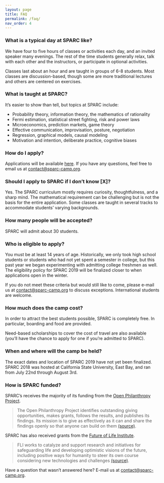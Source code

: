 ```yaml
---
layout: page
title: FAQ
permalink: /faq/
nav_order: 4
---
```


### What is a typical day at SPARC like?
We have four to five hours of classes or activities each day, and an invited speaker many evenings. The rest of the time students generally relax, talk with each other and the instructors, or participate in optional activities.

Classes last about an hour and are taught in groups of 6-8 students. Most classes are discussion-based, though some are more traditional lectures and others are centered on exercises.

### What is taught at SPARC?
It’s easier to show than tell, but topics at SPARC include:
* Probability theory, information theory, the mathematics of rationality
* Fermi estimation, statistical street fighting, risk and power laws
* Microeconomics, prediction markets, game theory
* Effective communication, improvisation, posture, negotiation
* Regression, graphical models, causal modeling
* Motivation and intention, deliberate practice, cognitive biases

### How do I apply?
Applications will be available [here]({{"/apply/"}}). If you have any questions, feel free to email us at contact@sparc-camp.org.

### Should I apply to SPARC if I don’t know [X]?
Yes. The SPARC curriculum mostly requires curiosity, thoughtfulness, and a sharp mind. The mathematical requirement can be challenging but is not the basis for the entire application. Some classes are taught in several tracks to accommodate students’ varying backgrounds.

### How many people will be accepted?
SPARC will admit about 30 students.

### Who is eligible to apply?
You must be at least 14 years of age. Historically, we only took high school students or students who had not yet spent a semester in college, but this past year we began experimenting with admitting college freshmen as well. The eligibility policy for SPARC 2019 will be finalized closer to when applications open in the winter.

If you do not meet these criteria but would still like to come, please e-mail us at contact@sparc-camp.org to discuss exceptions. International students are welcome.

### How much does the camp cost?
In order to attract the best students possible, SPARC is completely free. In particular, boarding and food are provided.

Need-based scholarships to cover the cost of travel are also available (you’ll have the chance to apply for one if you’re admitted to SPARC).

### When and where will the camp be held?
The exact dates and location of SPARC 2019 have not yet been finalized. SPARC 2018 was hosted at California State University, East Bay, and ran from July 22nd through August 3rd.

### How is SPARC funded?
SPARC’s receives the majority of its funding from the [Open Philanthropy Project]({{"https://www.openphilanthropy.org/about"}}).
> The Open Philanthropy Project identifies outstanding giving opportunities, makes grants, follows the results, and publishes its findings. Its mission is to give as effectively as it can and share the findings openly so that anyone can build on them [(source)]({{"https://www.openphilanthropy.org/about/press-kit"}}).

SPARC has also received grants from the [Future of Life Institute]({{"https://futureoflife.org/team/"}}).
> FLI works to catalyze and support research and initiatives for safeguarding life and developing optimistic visions of the future, including positive ways for humanity to steer its own course considering new technologies and challenges [(source)]({{"https://futureoflife.org/team/"}}).

Have a question that wasn’t answered here? E-mail us at contact@sparc-camp.org.
